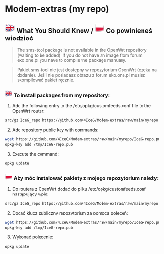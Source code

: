 # Modem-extras (my repo)


## <img src="https://raw.githubusercontent.com/4IceG/Personal_data/master/dooffy_design_icons_EU_flags_United_Kingdom.png" height="32"> What You Should Know / <img src="https://raw.githubusercontent.com/4IceG/Personal_data/master/dooffy_design_icons_EU_flags_Poland.png" height="32"> Co powinieneś wiedzieć
> The sms-tool package is not available in the OpenWrt repository (waiting to be added). 
> If you do not have an image from forum eko.one.pl you have to compile the package manually.

> Pakiet sms-tool nie jest dostępny w repozytorium OpenWrt (czeka na dodanie).
> Jeśli nie posiadasz obrazu z forum eko.one.pl musisz skompilować pakiet ręcznie.

### <img src="https://raw.githubusercontent.com/4IceG/Personal_data/master/dooffy_design_icons_EU_flags_United_Kingdom.png" height="24"> To install packages from my repository:

1) Add the following entry to the /etc/opkg/customfeeds.conf file to the OpenWrt router:
``` bash
src/gz IceG_repo https://github.com/4IceG/Modem-extras/raw/main/myrepo
```
2) Add repository public key with commands:
``` bash
wget https://github.com/4IceG/Modem-extras/raw/main/myrepo/IceG-repo.pub -O /tmp/IceG-repo.pub
opkg-key add /tmp/IceG-repo.pub
```
3) Execute the command:
``` bash
opkg update
```

### <img src="https://raw.githubusercontent.com/4IceG/Personal_data/master/dooffy_design_icons_EU_flags_Poland.png" height="24"> Aby móc instalować pakiety z mojego repozytorium należy: 

1) Do routera z OpenWrt dodać do pliku /etc/opkg/customfeeds.conf następujący wpis:
``` bash
src/gz IceG_repo https://github.com/4IceG/Modem-extras/raw/main/myrepo
```
2) Dodać klucz publiczny repozytorium za pomoca poleceń:
``` bash
wget https://github.com/4IceG/Modem-extras/raw/main/myrepo/IceG-repo.pub -O /tmp/IceG-repo.pub
opkg-key add /tmp/IceG-repo.pub
```
3) Wykonać polecenie:
``` bash
opkg update
```
